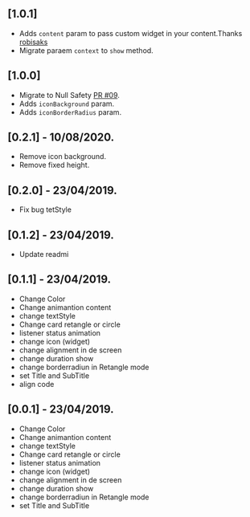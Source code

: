 ## [1.0.1]
- Adds `content` param to pass custom widget in your content.Thanks [robisaks](https://github.com/robisaks)
- Migrate paraem `context` to `show` method.

## [1.0.0]

- Migrate to Null Safety [PR #09](https://github.com/RafaelBarbosatec/achievement_view_flutter/pull/9).
- Adds `iconBackground` param.
- Adds `iconBorderRadius` param.

## [0.2.1] - 10/08/2020.

* Remove icon background.
* Remove fixed height.

## [0.2.0] - 23/04/2019.

* Fix bug tetStyle

## [0.1.2] - 23/04/2019.

* Update readmi

## [0.1.1] - 23/04/2019.

* Change Color
* Change animantion content
* change textStyle
* Change card retangle or circle
* listener status animation
* change icon (widget)
* change alignment in de screen
* change duration show
* change borderradiun in Retangle mode
* set Title and SubTitle
* align code

## [0.0.1] - 23/04/2019.

* Change Color
* Change animantion content
* change textStyle
* Change card retangle or circle
* listener status animation
* change icon (widget)
* change alignment in de screen
* change duration show
* change borderradiun in Retangle mode
* set Title and SubTitle
